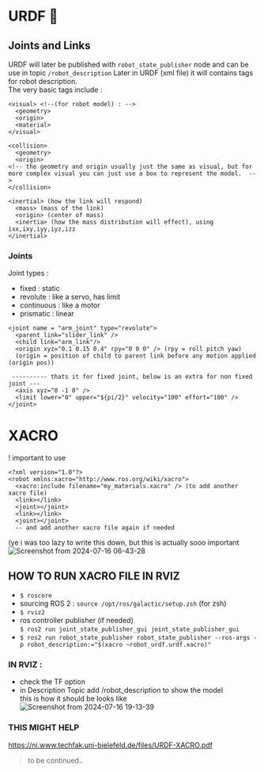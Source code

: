 # URDF 🤯
## Joints and Links  
URDF will later be published with ```robot_state_publisher``` node and can be use in topic ```/robot_description```
Later in URDF (xml file) it will contains tags for robot description.  
The very basic tags include :

```xacro
<visual> <!--(for robot model) : -->
  <geometry>
  <origin>
  <material>
</visual>  

<collision>
  <geometry>
  <origin>
<!-- the geometry and origin usually just the same as visual, but for more complex visual you can just use a box to represent the model.  -->
</collision>   
    
<inertial> (how the link will respond)
  <mass> (mass of the link)
  <origin> (center of mass)
  <inertia> (how the mass distribution will effect), using ixx,ixy,iyy,iyz,izz 
</inertial>

```

### Joints

Joint types :
- fixed : static  
- revolute : like a servo, has limit
- continuous : like a motor
- prismatic : linear  
```xacro
<joint name = "arm_joint" type="revolute"> 
  <parent link="slider_link" />
  <child link="arm_link"/>
  <origin xyz="0.1 0.15 0.4" rpy="0 0 0" /> (rpy = roll pitch yaw)
  (origin = position of child to parent link before any motion applied (origin pos))

 ---------- thats it for fixed joint, below is an extra for non fixed joint ---
  <axis xyz="0 -1 0" />
  <limit lower="0" upper="${pi/2}" velocity="100" effort="100" />
</joint>
```

# XACRO
! important to use
```xacro
<?xml version="1.0"?>
<robot xmlns:xacro="http://www.ros.org/wiki/xacro">
  <xacro:include filename="my_materials.xacro" /> (to add another xacro file)
  <link></link>
  <joint></joint>
  <link></link>
  <joint></joint>
  -- and add another xacro file again if needed
```
(ye i was too lazy to write this down, but this is actually sooo important  
![Screenshot from 2024-07-16 06-43-28](https://github.com/user-attachments/assets/805730e7-96de-4822-944d-a3e22f51a90a)

## HOW TO RUN XACRO FILE IN RVIZ
- ```$ roscore```
- sourcing ROS 2 :
  ```source /opt/ros/galactic/setup.zsh``` (for zsh)  
- ```$ rviz2```
- ros controller publisher (if needed)  
   ```$ ros2 run joint_state_publisher_gui joint_state_publisher_gui```
- ```$ ros2 run robot_state_publisher robot_state_publisher --ros-args -p robot_description:="$(xacro ~robot_urdf.urdf.xacro)"```
### IN RVIZ :
- check the TF option
- in Description Topic add /robot_description to show the model  
this is how it should be looks like
![Screenshot from 2024-07-16 19-13-39](https://github.com/user-attachments/assets/18e045a2-5302-4c24-a5f4-47ce9374f0b2)

### THIS MIGHT HELP
https://ni.www.techfak.uni-bielefeld.de/files/URDF-XACRO.pdf
> to be continued..

  
